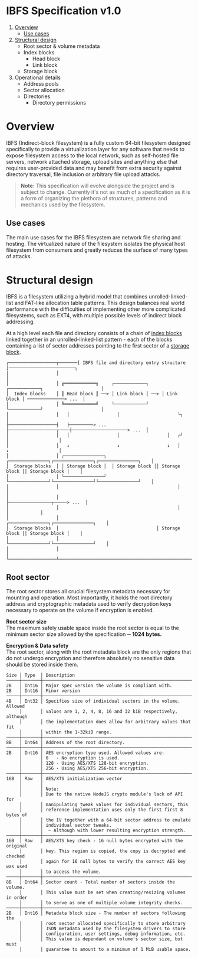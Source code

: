 
# IBFS Specification v1.0

1. [Overview](#overview)
    - [Use cases](#use-cases)
2. [Structural design](#structural-design)
    - Root sector & volume metadata
    - Index blocks
        - Head block
        - Link block
    - Storage block
3. Operational details
    - Address pools
    - Sector allocation
    - Directories
        - Directory permissions

# Overview
IBFS (Indirect-block filesystem) is a fully custom 64-bit filesystem designed specifically to 
provide a virtualization  layer for any software that needs to expose filesystem access to the local 
network, such as self-hosted file servers, network attached storage, upload sites and anything else 
that requires user-provided data and may benefit from extra security against directory traversal, 
file inclusion or arbitrary file upload attacks.

> **Note:** This specification will evolve alongside the project and is subject to change. Currently
it's not as much of a specification as it is a form of organizing the plethora of structures, 
patterns and mechanics used by the filesystem.

## Use cases
The main use cases for the IBFS filesystem are network file sharing and hosting. The virtualized 
nature of the filesystem isolates the physical host filesystem from consumers and greatly reduces 
the surface of many types of attacks.

# Structural design
IBFS is a filesystem utilizing a hybrid model that combines unrolled-linked-list and FAT-like
allocation table patterns. This design balances real world performance with the difficulties of 
implementing other more complicated filesystems, such as EXT4, with multiple possible levels of 
indirect block addressing.

At a high level each file and directory consists of a chain of [index blocks](#index-blocks) linked
together in an unrolled-linked-list pattern - each of the blocks containing a list of sector
addresses pointing to the first sector of a [storage block](#storage─block).

```
┌──────────────────┬───────[ IBFS file and directory entry structure ]─────────────────────────┐
│                  │                                                                           │
│                  │ ╔════════════╗     ┌────────────┐     ┌────────────┐                      │
│  Index blocks    │ ║ Head block ║ ──> │ Link block │ ──> │ Link block │ ──────────────> ...  │
│                  │ ╚════════════╝     └────────────┘     └────────────┘                      │
│                  │   │                  │                      └┐                            │
├──────────────────┤   ├─────────> ...    ├──────────────────┬────┼─────────────────────> ...  │
│                  │   │                  │                  │   ┌┘        │                   │
│                  │   ↓                  ↓                  ↓   │         ↓                   │
│                  │ ┌───────────────┐  ┌───────────────┐┌───────────────┐┌───────────────┐    │
│  Storage blocks  │ │ Storage block │  │ Storage block ││ Storage block ││ Storage block │    │
│                  │ └───────────────┘  └───────────────┘└───────────────┘└───────────────┘    │
│                  │                                             │                             │
│                  │                                             ├────────────────┬─────> ...  │
│                  │                                             │                │            │
│                  │                                     ┌───────────────┐┌───────────────┐    │
│  Storage blocks  │                                     │ Storage block ││ Storage block │    │
│                  │                                     └───────────────┘└───────────────┘    │
│                  │                                                                           │ 
└──────────────────┴───────────────────────────────────────────────────────────────────────────┘
```

## Root sector
The root sector stores all crucial filesystem metadata necessary for mounting and operation.
Most importantly, it holds the root directory address and cryptographic metadata used to verify 
decryption keys necessary to operate on the volume if encryption is enabled.

**Root sector size**  
The maximum safely usable space inside the root sector is equal to the minimum sector size allowed 
by the specification ─ **1024 bytes.**

**Encryption & Data safety**  
The root sector, along with the root metadata block are the only regions that do not undergo 
encryption and therefore absolutely no sensitive data should be stored inside them.

```
Size │ Type  │ Description
─────┼───────┼────────────────────────────────────────────────────────────────
2B   │ Int16 │ Major spec version the volume is compliant with.
2B   │ Int16 │ Minor version
─────┼───────┼────────────────────────────────────────────────────────────────
4B   │ Int32 │ Specifies size of individual sectors in the volume. Allowed 
     │       │ values are 1, 2, 4, 8, 16 and 32 kiB respectively, although 
     │       │ the implementation does allow for arbitrary values that fit
     │       │ within the 1-32kiB range.
─────┼───────┼────────────────────────────────────────────────────────────────
8B   │ Int64 │ Address of the root directory.
─────┼───────┼────────────────────────────────────────────────────────────────
2B   │ Int16 │ AES encryption type used. Allowed values are:
     │       │ 0   - No encryption is used.
     │       │ 128 - Using AES/XTS 128-bit encryption.
     │       │ 256 - Using AES/XTS 256-bit encryption.
─────┼───────┼────────────────────────────────────────────────────────────────
16B  │ Raw   │ AES/XTS initialization vector
     │       │
     │       │ Note:
     │       │ Due to the native NodeJS crypto module's lack of API for
     │       │ manipulating tweak values for individual sectors, this
     │       │ reference implementation uses only the first first 8 bytes of 
     │       │ the IV together with a 64-bit sector address to emulate 
     │       │ individual sector tweaks.
     │       │  ─ Although with lower resulting encryption strength.
─────┼───────┼────────────────────────────────────────────────────────────────
16B  │ Raw   │ AES/XTS key check - 16 null bytes encrypted with the original
     │       │ key. This region is copied, the copy is decrypted and checked
     │       │ again for 16 null bytes to verify the correct AES key was used
     │       │ to access the volume.
─────┼───────┼────────────────────────────────────────────────────────────────
8B   │ Int64 │ Sector count - Total number of sectors inside the volume.
     │       │ This value must be set when creating/resizing volumes in order
     │       │ to serve as one of multiple volume integrity checks.
─────┼───────┼────────────────────────────────────────────────────────────────
2B   │ Int16 │ Metadata block size - The number of sectors following the 
     │       │ root sector allocated specifically to store arbitrary 
     │       │ JSON metadata used by the filesystem drivers to store
     │       │ configuration, user settings, debug information, etc.
     │       │ This value is dependant on volume's sector size, but must
     │       │ guarantee to amount to a minimum of 1 MiB usable space.
```